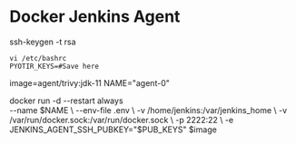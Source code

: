 # Docker Jenkins Agent 

ssh-keygen -t rsa

```
vi /etc/bashrc
PYOTIR_KEYS=#Save here
```

image=agent/trivy:jdk-11
NAME="agent-0"

docker run -d --restart always\
 --name $NAME \
 --env-file .env \
 -v /home/jenkins:/var/jenkins_home \
 -v /var/run/docker.sock:/var/run/docker.sock \
 -p 2222:22 \
 -e JENKINS_AGENT_SSH_PUBKEY="$PUB_KEYS" $image
